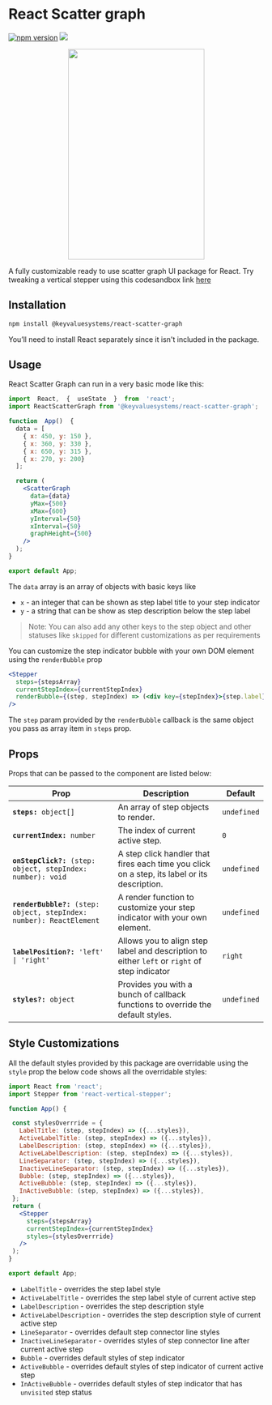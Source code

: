 
# React Scatter graph
<a href="https://www.npmjs.com/package/react-vertical-stepper"><img src="https://badgen.net/npm/v/react-vertical-stepper?color=blue" alt="npm version"></a> <a href="https://www.npmjs.com/package/react-vertical-stepper" ><img src="https://img.shields.io/npm/dw/react-vertical-stepper?label=Downloads" /></a> <a href="https://github.com/KeyValueSoftwareSystems/react-vertical-stepper"><img src="https://github.com/KeyValueSoftwareSystems/react-vertical-stepper/actions/workflows/update-and-publish.yml/badge.svg" alt="" /></a>

<div align="center">
<img src="./src/assets/vertical-stepper-example.png" alt="" width="269" height="416"/>
</div>

A fully customizable ready to use scatter graph UI package for React.
Try tweaking a vertical stepper using this codesandbox link <a href="https://codesandbox.io/s/vertical-stepper-demo-x24q7u" >here</a>

## Installation

```bash
npm install @keyvaluesystems/react-scatter-graph
```

You’ll need to install React separately since it isn't included in the package.

## Usage

React Scatter Graph can run in a very basic mode like this:

```jsx
import  React,  {  useState  }  from  'react';
import ReactScatterGraph from '@keyvaluesystems/react-scatter-graph';

function  App()  {  
  data = [
    { x: 450, y: 150 },
    { x: 360, y: 330 },
    { x: 650, y: 315 },
    { x: 270, y: 200}
  ];

  return (
    <ScatterGraph
      data={data}
      yMax={500}
      xMax={600}
      yInterval={50}
      xInterval={50}
      graphHeight={500}
    />
  );
}

export default App;
```
The `data` array is an array of objects with basic keys like

-  `x` - an integer  that can be shown as step label title to your step indicator
-  `y` - a string that can be show as step description below the step label

>Note:  You can also add any other keys to the step object and other statuses like `skipped` for different customizations as per requirements

You can customize the step indicator bubble with your own DOM element using the `renderBubble` prop

```jsx
<Stepper
  steps={stepsArray}
  currentStepIndex={currentStepIndex}
  renderBubble={(step, stepIndex) => (<div key={stepIndex}>{step.label}</div>)}
/>
```
The `step` param provided by the `renderBubble` callback is the same object you pass as array item in `steps` prop.

## Props

Props that can be passed to the component are listed below:

<table>
  <thead>
    <tr>
      <th>Prop</th>
      <th>Description</th>
      <th>Default</th>
    </tr>
  </thead>
  <tbody>
    <tr>
      <td><code><b>steps:</b> object[]</code></td>
      <td>An array of step objects to render.</td>
      <td><code>undefined</code></td>
    </tr>
    <tr>
      <td><code><b>currentIndex:</b> number</code></td>
      <td>The index of current active step.</td>
      <td><code>0</code></td>
    </tr>
    <tr>
      <td><code><b>onStepClick?:</b> (step: object, stepIndex: number): void</code></td>
      <td>
        A step click handler that fires each time you click on a step, its label or its description.
      </td>
      <td><code>undefined</code></td>
    </tr>
    <tr>
      <td><code><b>renderBubble?:</b> (step: object, stepIndex: number): ReactElement</code></td>
      <td>
        A render function to customize your step indicator with your own element.
      </td>
      <td><code>undefined</code></td>
    </tr>
    <tr>
      <td><code><b>labelPosition?:</b> 'left' | 'right'</code></td>
      <td>
        Allows you to align step label and description to either <code>left</code> or <code>right</code> of step indicator
      </td>
      <td><code>right</code></td>
    </tr>
    <tr>
      <td><code><b>styles?:</b> object</code></td>
      <td>
        Provides you with a bunch of callback functions to override the default styles.
      </td>
      <td><code>undefined</code></td>
    </tr>
  </tbody>
</table>

## Style Customizations

All the default styles provided by this package are overridable using the `style` prop
the below code shows all the overridable styles:

```jsx
import React from 'react';
import Stepper from 'react-vertical-stepper';

function App() {

 const stylesOverrride = {
   LabelTitle: (step, stepIndex) => ({...styles}),
   ActiveLabelTitle: (step, stepIndex) => ({...styles}),
   LabelDescription: (step, stepIndex) => ({...styles}),
   ActiveLabelDescription: (step, stepIndex) => ({...styles}),
   LineSeparator: (step, stepIndex) => ({...styles}),
   InactiveLineSeparator: (step, stepIndex) => ({...styles}),
   Bubble: (step, stepIndex) => ({...styles}),
   ActiveBubble: (step, stepIndex) => ({...styles}),
   InActiveBubble: (step, stepIndex) => ({...styles}),
 };
 return (
   <Stepper
     steps={stepsArray}
	 currentStepIndex={currentStepIndex}
	 styles={stylesOverrride}
   />
 );
}

export default App;
```
  
-  `LabelTitle` - overrides the step label style
-  `ActiveLabelTitle` - overrides the step label style of current active step
-  `LabelDescription` - overrides the step description style
-  `ActiveLabelDescription` - overrides the step description style of current active step
-  `LineSeparator` - overrides default step connector line styles
-  `InactiveLineSeparator` - overrides styles of step connector line after current active step
-  `Bubble` - overrides default styles of step indicator
-  `ActiveBubble` - overrides default styles of step indicator of current active step
-  `InActiveBubble` - overrides default styles of step indicator that has `unvisited` step status
